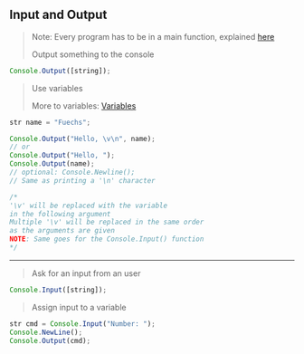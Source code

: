 ## Input and Output

> Note: Every program has to be in a main function, explained [here](main.md)
>
> Output something to the console
```ts
Console.Output([string]);
```

> Use variables
> 
> More to variables: [Variables](variables.md)
```ts
str name = "Fuechs"; 

Console.Output("Hello, \v\n", name);
// or
Console.Output("Hello, ");
Console.Output(name); 
// optional: Console.Newline();
// Same as printing a '\n' character

/* 
'\v' will be replaced with the variable 
in the following argument
Multiple '\v' will be replaced in the same order 
as the arguments are given
NOTE: Same goes for the Console.Input() function
*/
```

---

> Ask for an input from an user
```ts
Console.Input([string]);
```
> Assign input to a variable
```ts
str cmd = Console.Input("Number: ");
Console.NewLine();
Console.Output(cmd);
```
